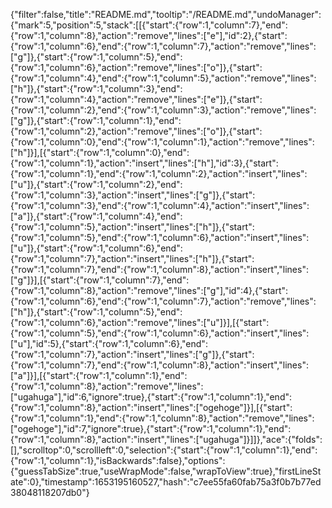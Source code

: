 {"filter":false,"title":"README.md","tooltip":"/README.md","undoManager":{"mark":5,"position":5,"stack":[[{"start":{"row":1,"column":7},"end":{"row":1,"column":8},"action":"remove","lines":["e"],"id":2},{"start":{"row":1,"column":6},"end":{"row":1,"column":7},"action":"remove","lines":["g"]},{"start":{"row":1,"column":5},"end":{"row":1,"column":6},"action":"remove","lines":["o"]},{"start":{"row":1,"column":4},"end":{"row":1,"column":5},"action":"remove","lines":["h"]},{"start":{"row":1,"column":3},"end":{"row":1,"column":4},"action":"remove","lines":["e"]},{"start":{"row":1,"column":2},"end":{"row":1,"column":3},"action":"remove","lines":["g"]},{"start":{"row":1,"column":1},"end":{"row":1,"column":2},"action":"remove","lines":["o"]},{"start":{"row":1,"column":0},"end":{"row":1,"column":1},"action":"remove","lines":["h"]}],[{"start":{"row":1,"column":0},"end":{"row":1,"column":1},"action":"insert","lines":["h"],"id":3},{"start":{"row":1,"column":1},"end":{"row":1,"column":2},"action":"insert","lines":["u"]},{"start":{"row":1,"column":2},"end":{"row":1,"column":3},"action":"insert","lines":["g"]},{"start":{"row":1,"column":3},"end":{"row":1,"column":4},"action":"insert","lines":["a"]},{"start":{"row":1,"column":4},"end":{"row":1,"column":5},"action":"insert","lines":["h"]},{"start":{"row":1,"column":5},"end":{"row":1,"column":6},"action":"insert","lines":["u"]},{"start":{"row":1,"column":6},"end":{"row":1,"column":7},"action":"insert","lines":["h"]},{"start":{"row":1,"column":7},"end":{"row":1,"column":8},"action":"insert","lines":["g"]}],[{"start":{"row":1,"column":7},"end":{"row":1,"column":8},"action":"remove","lines":["g"],"id":4},{"start":{"row":1,"column":6},"end":{"row":1,"column":7},"action":"remove","lines":["h"]},{"start":{"row":1,"column":5},"end":{"row":1,"column":6},"action":"remove","lines":["u"]}],[{"start":{"row":1,"column":5},"end":{"row":1,"column":6},"action":"insert","lines":["u"],"id":5},{"start":{"row":1,"column":6},"end":{"row":1,"column":7},"action":"insert","lines":["g"]},{"start":{"row":1,"column":7},"end":{"row":1,"column":8},"action":"insert","lines":["a"]}],[{"start":{"row":1,"column":1},"end":{"row":1,"column":8},"action":"remove","lines":["ugahuga"],"id":6,"ignore":true},{"start":{"row":1,"column":1},"end":{"row":1,"column":8},"action":"insert","lines":["ogehoge"]}],[{"start":{"row":1,"column":1},"end":{"row":1,"column":8},"action":"remove","lines":["ogehoge"],"id":7,"ignore":true},{"start":{"row":1,"column":1},"end":{"row":1,"column":8},"action":"insert","lines":["ugahuga"]}]]},"ace":{"folds":[],"scrolltop":0,"scrollleft":0,"selection":{"start":{"row":1,"column":1},"end":{"row":1,"column":1},"isBackwards":false},"options":{"guessTabSize":true,"useWrapMode":false,"wrapToView":true},"firstLineState":0},"timestamp":1653195160527,"hash":"c7ee55fa60fab75a3f0b7b77ed38048118207db0"}
